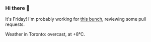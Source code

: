 ### Hi there :wave:

It's Friday! I'm probably working for [this bunch](https://github.com/kohofinancial), reviewing some pull requests.

Weather in Toronto: overcast, at +8°C.
